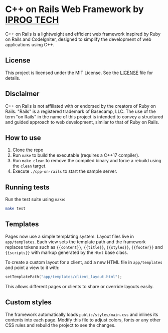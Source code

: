 # C++ on Rails Web Framework by [IPROG TECH](https://iprog.tech)

C++ on Rails is a lightweight and efficient web framework inspired by Ruby on Rails and CodeIgniter, designed to simplify the development of web applications using C++.

## License

This project is licensed under the MIT License. See the [LICENSE](LICENSE) file for details.

## Disclaimer

C++ on Rails is not affiliated with or endorsed by the creators of Ruby on Rails. "Rails" is a registered trademark of Basecamp, LLC. The use of the term "on Rails" in the name of this project is intended to convey a structured and guided approach to web development, similar to that of Ruby on Rails.

## How to use
1. Clone the repo
2. Run `make` to build the executable (requires a C++17 compiler).
3. Run `make clean` to remove the compiled binary and force a rebuild using the `clean` target.
4. Execute `./cpp-on-rails` to start the sample server.

## Running tests

Run the test suite using `make`:

```bash
make test
```

## Templates

Pages now use a simple templating system. Layout files live in `app/templates`.
Each view sets the template path and the framework replaces tokens such as
`{{content}}`, `{{title}}`, `{{styles}}`, `{{footer}}` and `{{scripts}}` with
markup generated by the `Html` base class.

To create a custom layout for a client, add a new HTML file in
`app/templates` and point a view to it with:

```cpp
setTemplatePath("app/templates/client_layout.html");
```

This allows different pages or clients to share or override layouts easily.

## Custom styles

The framework automatically loads `public/styles/main.css` and inlines its
contents into each page. Modify this file to adjust colors, fonts or any other
CSS rules and rebuild the project to see the changes.


